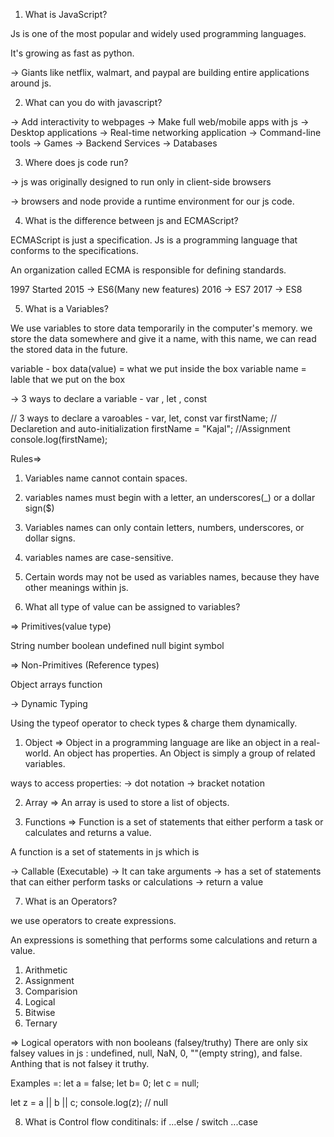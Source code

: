 1. What is JavaScript?

Js is one of the most popular and widely used programming languages.

It's growing as fast as python.

-> Giants like netflix, walmart, and paypal are building entire applications around js.


2. What can you do with javascript?

-> Add interactivity to webpages
-> Make full web/mobile apps with js
-> Desktop applications
-> Real-time networking application
-> Command-line tools
-> Games
-> Backend Services
-> Databases


3. Where does js code run?

-> js was originally designed to run only in client-side browsers


-> browsers and node provide a runtime environment for our js code.

4. What is the difference between js and ECMAScript?

ECMAScript is just a specification. Js is a programming language that conforms to the specifications.

An organization called ECMA is responsible for defining standards.

1997 Started
2015 -> ES6(Many new features)
2016 -> ES7
2017 -> ES8

5. What is a Variables?

We use variables to store data temporarily in the computer's memory. we store the data somewhere and give it a name, with this name, we can read the stored data in the future.

variable - box
data(value) = what we put inside the box
variable name = lable that we put on the box

-> 3 ways to declare a variable - var , let , const

// 3 ways to declare a varoables - var, let, const
var firstName; // Declaretion and auto-initialization
firstName = "Kajal"; //Assignment
console.log(firstName);

Rules=>
1. Variables name cannot contain spaces.

2. variables names must begin with a letter, an underscores(_) or a dollar sign($)

3. Variables names can only contain letters, numbers, underscores, or dollar signs.

4. variables names are case-sensitive.

5. Certain words may not be used as variables names, because they have other meanings within js.

6. What all type of value can be assigned to variables?

=> Primitives(value type)

String
number
boolean
undefined
null
bigint
symbol

=> Non-Primitives (Reference types)

Object
arrays
function

-> Dynamic Typing

Using the typeof operator to check types & charge them dynamically.


1. Object => Object in a programming language are like an object in a real-world. An object has properties. An Object is simply a group of related variables.

ways to access properties:
-> dot notation
-> bracket notation


2. Array => An array is used to store a list of objects.

3. Functions => Function is a set of statements that either  perform a task or calculates and returns a value.

A function is a set of statements in js which is

-> Callable (Executable)
-> It can take arguments
-> has a set of statements that can either perform tasks or calculations
-> return a value

7. What is an Operators?

we use operators to create expressions.

An expressions is something that performs some calculations and return a value.

1. Arithmetic 
2. Assignment
3. Comparision
4. Logical
5. Bitwise
6. Ternary 

=> Logical operators with non booleans (falsey/truthy)
 There are only six falsey values in js : undefined, null, NaN, 0, ""(empty string),
 and false. Anthing that is not falsey it truthy.

 Examples =:
 let a = false;
 let b= 0;
 let c = null;
 
 let z = a || b || c;
 console.log(z); // null

8. What is Control flow
conditinals: if ...else / switch ...case










